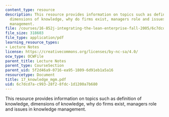 ```yaml
---
content_type: resource
description: This resource provides information on topics such as definition of knowledge,
  dimensions of knowledge, why do firms exist, managers role and issues in knowledge
  management.
file: /courses/16-852j-integrating-the-lean-enterprise-fall-2005/6c7dcd7ac99328f28fdc1d1200a7b680_17_knowledge_mgm.pdf
file_size: 318603
file_type: application/pdf
learning_resource_types:
- Lecture Notes
license: https://creativecommons.org/licenses/by-nc-sa/4.0/
ocw_type: OCWFile
parent_title: Lecture Notes
parent_type: CourseSection
parent_uid: 5f2d46a9-0716-ea95-1809-6d91eb1a5a16
resourcetype: Document
title: 17_knowledge_mgm.pdf
uid: 6c7dcd7a-c993-28f2-8fdc-1d1200a7b680
---
```

This resource provides information on topics such as definition of knowledge, dimensions of knowledge, why do firms exist, managers role and issues in knowledge management.
